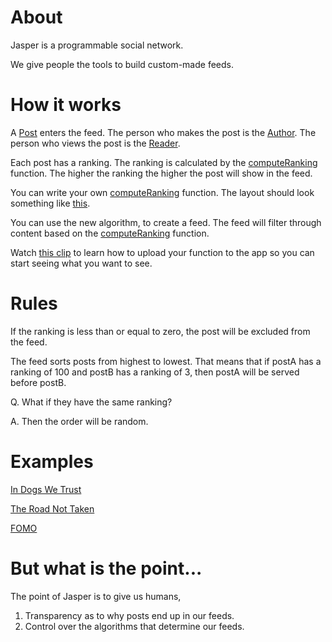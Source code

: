 # About

Jasper is a programmable social network. 

We give people the tools to build custom-made feeds. 

# How it works

A [Post](https://github.com/elijahleinkram/feed-samples/blob/master/classes/post.js) enters the feed. The person who makes the post is the [Author](https://github.com/elijahleinkram/feed-samples/blob/master/classes/author.js). The person who views the post is the [Reader](https://github.com/elijahleinkram/feed-samples/blob/master/classes/reader.js).

Each post has a ranking. The ranking is calculated by the [computeRanking](https://github.com/elijahleinkram/feed-samples/blob/master/ranking/compute_ranking) function. The higher the ranking the higher the post will show in the feed. 

You can write your own [computeRanking](https://github.com/elijahleinkram/feed-samples/blob/master/ranking/compute_ranking) function. The layout should look something like [this](https://github.com/elijahleinkram/feed-samples/blob/master/ranking/compute_ranking). 

You can use the new algorithm, to create a feed. The feed will filter through content based on the
[computeRanking](https://github.com/elijahleinkram/feed-samples/blob/master/ranking/compute_ranking) function.

Watch [this clip](https://j.gifs.com/K1pmOx.gif) to learn how to upload your function to the app so you can start seeing what you want to see.

# Rules

If the ranking is less than or equal to zero, the post will be excluded from the feed. 

The feed sorts posts from highest to lowest. That means that if postA has a ranking of 100 and postB has a ranking of 3, then postA will be served before postB.

Q. What if they have the same ranking?

A. Then the order will be random.

# Examples

[In Dogs We Trust](https://github.com/elijahleinkram/feed-samples/blob/master/functions/in_dogs_we_trust.js)

[The Road Not Taken](https://github.com/elijahleinkram/feed-samples/blob/master/functions/the_road_not_taken.js)

[FOMO](https://github.com/elijahleinkram/feed-samples/blob/master/functions/fomo.js)

# But what is the point...

The point of Jasper is to give us humans,

1. Transparency as to why posts end up in our feeds. 
2. Control over the algorithms that determine our feeds. 











